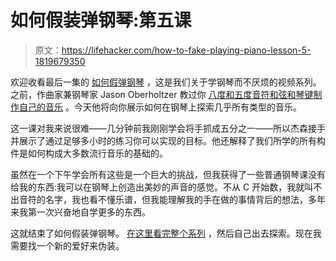 # 如何假装弹钢琴:第五课

> 原文：<https://lifehacker.com/how-to-fake-playing-piano-lesson-5-1819679350>

欢迎收看最后一集的 [如何假弹钢琴](https://lifehacker.com/tag/hack-the-piano) ，这是我们关于学钢琴而不厌烦的视频系列。之前，作曲家兼钢琴家 Jason Oberholtzer 教过你 [八度和五度](https://lifehacker.com/how-to-fake-playing-piano-lesson-1-1819456727)[音符](https://lifehacker.com/how-to-fake-playing-piano-lesson-2-1819556732#_ga=2.196338025.456900507.1508420589-1297080755.1497980211)[和弦和琴键](https://lifehacker.com/how-to-fake-playing-piano-lesson-3-1819648926)[制作自己的音乐](https://lifehacker.com/preview/how-to-fake-playing-piano-lesson-4-1819678107) 。今天他将向你展示如何在钢琴上探索几乎所有类型的音乐。



这一课对我来说很难——几分钟前我刚刚学会将手抓成五分之一——所以杰森接手并展示了通过足够多小时的练习你可以实现的目标。他还解释了我们所学的所有构件是如何构成大多数流行音乐的基础的。

虽然在一个下午学会所有这些是一个巨大的挑战，但我获得了一些普通钢琴课没有给我的东西:我可以在钢琴上创造出美妙的声音的感觉。不从 C 开始数，我就叫不出音符的名字，我也看不懂乐谱，但我能理解我的手在做的事情背后的想法，多年来我第一次兴奋地自学更多的东西。

这就结束了如何假装弹钢琴。 [在这里看完整个系列](https://lifehacker.com/tag/hack-the-piano) ，然后自己出去探索。现在我需要找一个新的爱好来伪装。